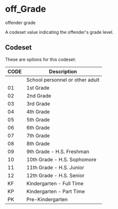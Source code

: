 
# off_Grade

offender grade

A codeset value indicating the offender's grade level.

## Codeset

These are options for this codeset:

| CODE   | Description                     |
|--------|---------------------------------|
|        | School personnel or other adult |
| 01     | 1st Grade                       |
| 02     | 2nd Grade                       |
| 03     | 3rd Grade                       |
| 04     | 4th Grade                       |
| 05     | 5th Grade                       |
| 06     | 6th Grade                       |
| 07     | 7th Grade                       |
| 08     | 8th Grade                       |
| 09     | 9th Grade - H.S. Freshman       |
| 10     | 10th Grade - H.S. Sophomore     |
| 11     | 11th Grade - H.S. Junior        |
| 12     | 12th Grade - H.S. Senior        |
| KF     | Kindergarten - Full Time        |
| KP     | Kindergarten - Part Time        |
| PK     | Pre-Kindergarten                |

    